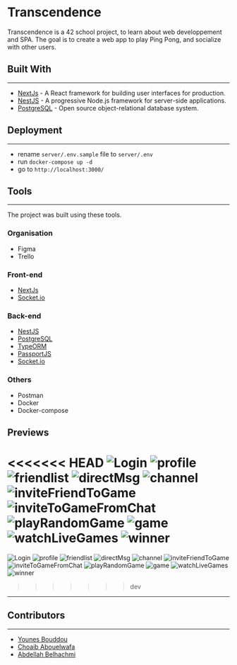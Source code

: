 # Transcendence

Transcendence is a 42 school project, to learn about web developpement and SPA.
The goal is to create a web app to play Ping Pong, and socialize with other users.

## Built With

---

- [NextJs](https://nextjs.org/) - A React framework for building user interfaces for production.
- [NestJS](https://nestjs.com/) - A progressive Node.js framework for server-side applications.
- [PostgreSQL](https://www.postgresql.org/) - Open source object-relational database system.

## Deployment

---

- rename `server/.env.sample` file to `server/.env`
- run `docker-compose up -d`
- go to `http://localhost:3000/`

## Tools

---

The project was built using these tools.

### Organisation

- Figma
- Trello

### Front-end

- [NextJs](https://nextjs.org/)
- [Socket.io](https://socket.io/)

### Back-end

- [NestJS](https://nestjs.com/)
- [PostgreSQL](https://www.postgresql.org/)
- [TypeORM](https://typeorm.io/)
- [PassportJS](https://www.passportjs.org/)
- [Socket.io](https://socket.io/)

### Others

- Postman
- Docker
- Docker-compose

## Previews

<<<<<<< HEAD
![Login](https://github.com/Conanyedo/ft_transcendence/blob/main/pongmaniaScreenshots/login.png)
![profile](https://github.com/Conanyedo/ft_transcendence/blob/main/pongmaniaScreenshots/profile.png)
![friendlist](https://github.com/Conanyedo/ft_transcendence/blob/main/pongmaniaScreenshots/friendlist.png)
![directMsg](https://github.com/Conanyedo/ft_transcendence/blob/main/pongmaniaScreenshots/directMsg.png)
![channel](https://github.com/Conanyedo/ft_transcendence/blob/main/pongmaniaScreenshots/channel.png)
![inviteFriendToGame](https://github.com/Conanyedo/ft_transcendence/blob/main/pongmaniaScreenshots/inviteFriendToGame.png)
![inviteToGameFromChat](https://github.com/Conanyedo/ft_transcendence/blob/main/pongmaniaScreenshots/inviteToGameFromChat.png)
![playRandomGame](https://github.com/Conanyedo/ft_transcendence/blob/main/pongmaniaScreenshots/playRandomGame.png)
![game](https://github.com/Conanyedo/ft_transcendence/blob/main/pongmaniaScreenshots/game.png)
![watchLiveGames](https://github.com/Conanyedo/ft_transcendence/blob/main/pongmaniaScreenshots/watchLiveGames.png)
![winner](https://github.com/Conanyedo/ft_transcendence/blob/main/pongmaniaScreenshots/winner.png)
=======
![Login](https://github.com/cabouelw/ft_transcendence/blob/main/pongmaniaScreenshots/login.png)
![profile](https://github.com/cabouelw/ft_transcendence/blob/main/pongmaniaScreenshots/profile.png)
![friendlist](https://github.com/cabouelw/ft_transcendence/blob/main/pongmaniaScreenshots/friendlist.png)
![directMsg](https://github.com/cabouelw/ft_transcendence/blob/main/pongmaniaScreenshots/directMsg.png)
![channel](https://github.com/cabouelw/ft_transcendence/blob/main/pongmaniaScreenshots/channel.png)
![inviteFriendToGame](https://github.com/cabouelw/ft_transcendence/blob/main/pongmaniaScreenshots/inviteFriendToGame.png)
![inviteToGameFromChat](https://github.com/cabouelw/ft_transcendence/blob/main/pongmaniaScreenshots/inviteToGameFromChat.png)
![playRandomGame](https://github.com/cabouelw/ft_transcendence/blob/main/pongmaniaScreenshots/playRandomGame.png)
![game](https://github.com/cabouelw/ft_transcendence/blob/main/pongmaniaScreenshots/game.png)
![watchLiveGames](https://github.com/cabouelw/ft_transcendence/blob/main/pongmaniaScreenshots/watchLiveGames.png)
![winner](https://github.com/cabouelw/ft_transcendence/blob/main/pongmaniaScreenshots/winner.png)
>>>>>>> dev

---

## Contributors

---

- [Younes Bouddou](https://github.com/Conanyedo)
- [Choaib Abouelwafa](https://github.com/cabouelw)
- [Abdellah Belhachmi](https://github.com/0xOd3n)
